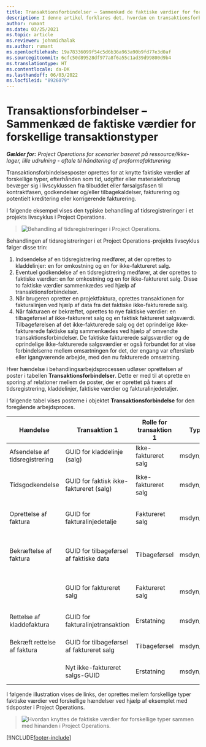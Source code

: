 ```yaml
---
title: Transaktionsforbindelser – Sammenkæd de faktiske værdier for forskellige transaktionstyper
description: I denne artikel forklares det, hvordan en transaktionsforbindelse bruges til at sammenkæde faktiske værdier af forskellige typer for at spore på rentabilitet, faktureringsefterslæb og fakturerede versus ikke-fakturerede omsætningsberegninger.
author: rumant
ms.date: 03/25/2021
ms.topic: article
ms.reviewer: johnmichalak
ms.author: rumant
ms.openlocfilehash: 19a78336099f54c5d6b36a963a90b9fd77e3d0af
ms.sourcegitcommit: 6cfc50d89528df977a8f6a55c1ad39d99800d9b4
ms.translationtype: HT
ms.contentlocale: da-DK
ms.lasthandoff: 06/03/2022
ms.locfileid: "8926079"
---
```

# <a name="transaction-connections---link-actuals-of-different-transaction-types"></a>Transaktionsforbindelser – Sammenkæd de faktiske værdier for forskellige transaktionstyper

_**Gælder for:** Project Operations for scenarier baseret på ressource/ikke-lager, lille udrulning - aftale til håndtering af proformafakturering_

Transaktionsforbindelsesposter oprettes for at knytte faktiske værdier af forskellige typer, efterhånden som tid, udgifter eller materialeforbrug bevæger sig i livscyklussen fra tilbuddet eller førsalgsfasen til kontraktfasen, godkendelser og/eller tilbagekaldelser, fakturering og potentielt kreditering eller korrigerende fakturering.

I følgende eksempel vises den typiske behandling af tidsregistreringer i et projekts livscyklus i Project Operations.

> ![Behandling af tidsregistreringer i Project Operations.](media/basic-guide-17.png)

Behandlingen af tidsregistreringer i et Project Operations-projekts livscyklus følger disse trin: 

1. Indsendelse af en tidsregistrering medfører, at der oprettes to kladdelinjer: en for omkostning og en for ikke-faktureret salg. 
2. Eventuel godkendelse af en tidsregistrering medfører, at der oprettes to faktiske værdier: en for omkostning og en for ikke-faktureret salg. Disse to faktiske værdier sammenkædes ved hjælp af transaktionsforbindelser.
3. Når brugeren opretter en projektfaktura, oprettes transaktionen for fakturalinjen ved hjælp af data fra det faktiske ikke-fakturerede salg.
4. Når fakturaen er bekræftet, oprettes to nye faktiske værdier: en tilbageførsel af ikke-faktureret salg og en faktisk faktureret salgsværdi. Tilbageførelsen af det ikke-fakturerede salg og det oprindelige ikke-fakturerede faktiske salg sammenkædes ved hjælp af omvendte transaktionsforbindelser. De faktiske fakturerede salgsværdier og de oprindelige ikke-fakturerede salgsværdier er også forbundet for at vise forbindelserne mellem omsætningen for det, der engang var efterslæb eller igangværende arbejde, med den nu fakturerede omsætning.   

Hver hændelse i behandlingsarbejdsprocessen udløser oprettelsen af poster i tabellen **Transaktionsforbindelser**. Dette er med til at oprette en sporing af relationer mellem de poster, der er oprettet på tværs af tidsregistrering, kladdelinjer, faktiske værdier og fakturalinjedetaljer.

I følgende tabel vises posterne i objektet **Transaktionsforbindelse** for den foregående arbejdsproces.

|Hændelse                   |Transaktion 1                 |Rolle for transaktion 1 |Type for transaktion 1       |Transaktion 2          |Rolle for transaktion 2 |Type for transaktion 2 |
|------------------------|------------------------------|---------------|-----------------------------|-----------------------------|-------------------|-------------------|
|Afsendelse af tidsregistrering   |GUID for kladdelinje (salg)     |Ikke-faktureret salg |msdyn_journalline            |GUID for kladdelinje (omkostning)     |Omkostning            |msdyn_journalline  |
|Tidsgodkendelse           |GUID for faktisk ikke-faktureret (salg)  |Ikke-faktureret salg |msdyn_actual                 |GUID for faktiske omkostninger (omkostning)       |Omkostning            |msdyn_actual       |
|Oprettelse af faktura        |GUID for fakturalinjedetalje      |Faktureret salg   |msdyn_invoicelinetransaction |GUID for faktisk ikke-faktureret salg   |Ikke-faktureret salg  |msdyn_actual       |
|Bekræftelse af faktura    |GUID for tilbageførsel af faktiske data         |Tilbageførsel      |msdyn_actual                 |GUID for oprindeligt ikke-faktureret salg |Oprindelig        |msdyn_actual       |
|                        |GUID for faktureret salg             |Faktureret salg   |msdyn_actual                 |GUID for faktisk ikke-faktureret salg   |Ikke-faktureret salg  |msdyn_actual       |
|Rettelse af kladdefaktura |GUID for fakturalinjetransaktion|Erstatning      |msdyn_invoicelinetransaction |GUID for faktureret salg            |Oprindelig        |msdyn_actual       |
|Bekræft rettelse af faktura|GUID for tilbageførsel af faktureret salg  |Tilbageførsel      |msdyn_actual                 |GUID for faktureret salg            |Oprindelig        |msdyn_actual       |
|                        |Nyt ikke-faktureret salgs-GUID |Erstatning            |msdyn_actual                 |GUID for faktureret salg            |Oprindelig        |msdyn_actual       |


I følgende illustration vises de links, der oprettes mellem forskellige typer faktiske værdier ved forskellige hændelser ved hjælp af eksemplet med tidsposter i Project Operations.

> ![Hvordan knyttes de faktiske værdier for forskellige typer sammen med hinanden i Project Operations.](media/TransactionConnections.png)

[!INCLUDE[footer-include](../includes/footer-banner.md)]
